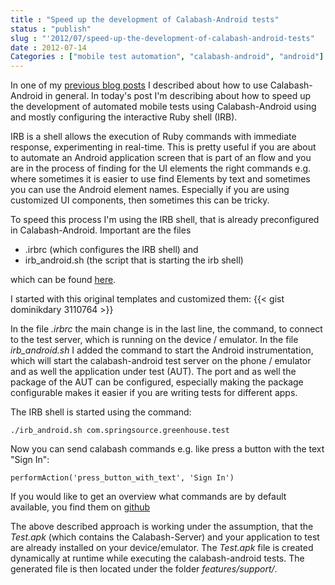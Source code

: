 ```yaml
---
title : "Speed up the development of Calabash-Android tests"
status : "publish"
slug : "'2012/07/speed-up-the-development-of-calabash-android-tests"
date : 2012-07-14
Categories : ["mobile test automation", "calabash-android", "android"]
---
```


In one of my [previous blog posts](http://dary.de/posts/2012/04/calabash-android/) I described about how to use Calabash-Android in general.
In today's post I'm describing about how to speed up the development of automated mobile tests using Calabash-Android using and mostly configuring the interactive Ruby shell (IRB).

IRB is a shell allows the execution of Ruby commands with immediate response, experimenting in real-time. This is pretty useful if you are about to automate an Android application screen that is part of an flow and you are in the process of finding for the UI elements the right commands e.g. where sometimes it is easier to use find Elements by text and sometimes you can use the Android element names. Especially if you are using customized UI components, then sometimes this can be tricky.

To speed this process I'm using the IRB shell, that is already preconfigured in Calabash-Android.
Important are the files

* .irbrc (which configures the IRB shell) and
* irb_android.sh (the script that is starting the irb shell)

which can be found [here](https://github.com/calabash/calabash-android/tree/master/ruby-gem/features-skeleton).

I started with this original templates and customized them:
{{< gist dominikdary 3110764 >}}

In the file *.irbrc* the main change is in the last line, the command, to connect to the test server, which is running on the device / emulator.
In the file *irb_android.sh* I added the command to start the Android instrumentation, which will start the calabash-android test server on the phone / emulator and as well the application under test (AUT).
The port and as well the package of the AUT can be configured, especially making the package configurable makes it easier if you are writing tests for different apps.

The IRB shell is started using the command:

	./irb_android.sh com.springsource.greenhouse.test

Now you can send calabash commands e.g. like press a button with the text "Sign In":

	performAction('press_button_with_text', 'Sign In')

If you would like to get an overview what commands are by default available, you find them on [github](https://github.com/calabash/calabash-android/tree/master/ruby-gem/lib/calabash-android/steps)

The above described approach is working under the assumption, that the *Test.apk* (which contains the Calabash-Server) and your application to test are already installed on your device/emulator. The *Test.apk* file is created dynamically at runtime while executing the calabash-android tests. The generated file is then located under the folder *features/support/*.
